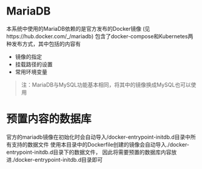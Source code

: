# MariaDB

本系统中使用的MariaDB依赖的是官方发布的Docker镜像 (见https://hub.docker.com/_/mariadb)
包含了docker-compose和Kubernetes两种发布方式，其中包括的内容有

- 镜像的指定
- 挂载路径的设置
- 常用环境变量

> 注：MariaDB与MySQL功能基本相同，将其中的镜像换成MySQL也可以使用

# 预置内容的数据库

官方的mariadb镜像在初始化时会自动导入/docker-entrypoint-initdb.d目录中所有支持的数据文件
使用本目录中的Dockerfile创建的镜像会自动导入./docker-entrypoint-initdb.d目录下的数据文件，
因此将需要预置的数据库内容放进./docker-entrypoint-initdb.d目录即可